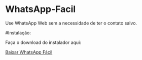 # WhatsApp-Facil
Use WhatsApp Web sem a necessidade de ter o contato salvo.

#Instalação:

Faça o download do instalador aqui:

[Baixar WhatsApp Fácil](https://drive.google.com/file/d/1Lw0XW-Vve_a9tZh5FpSEQTmyYqzRcEi5/view?usp=share_link)


